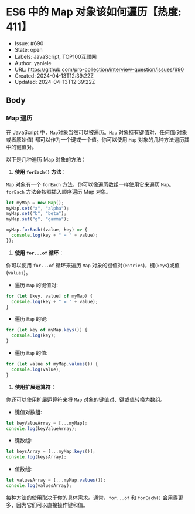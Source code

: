 # ES6 中的 Map 对象该如何遍历【热度: 411】

- Issue: #690
- State: open
- Labels: JavaScript, TOP100互联网
- Author: yanlele
- URL: https://github.com/pro-collection/interview-question/issues/690
- Created: 2024-04-13T12:39:22Z
- Updated: 2024-04-13T12:39:22Z

## Body

### Map 遍历

在 JavaScript 中，`Map`对象当然可以被遍历。`Map` 对象持有键值对，任何值(对象或者原始值) 都可以作为一个键或一个值。你可以使用 `Map` 对象的几种方法遍历其中的键值对。

以下是几种遍历 Map 对象的方法：

1. **使用 `forEach()` 方法**：

`Map` 对象有一个 `forEach` 方法，你可以像遍历数组一样使用它来遍历 `Map`。`forEach` 方法会按照插入顺序遍历 Map 对象。

```javascript
let myMap = new Map();
myMap.set("a", "alpha");
myMap.set("b", "beta");
myMap.set("g", "gamma");

myMap.forEach((value, key) => {
  console.log(key + " = " + value);
});
```

1. **使用 `for...of` 循环**：

你可以使用 `for...of` 循环来遍历 `Map` 对象的键值对(`entries`)，键(`keys`)或值(`values`)。

- 遍历 `Map` 的键值对:

```javascript
for (let [key, value] of myMap) {
  console.log(key + " = " + value);
}
```

- 遍历 `Map` 的键:

```javascript
for (let key of myMap.keys()) {
  console.log(key);
}
```

- 遍历 `Map` 的值:

```javascript
for (let value of myMap.values()) {
  console.log(value);
}
```

1. **使用扩展运算符**：

你还可以使用扩展运算符来将 `Map` 对象的键值对、键或值转换为数组。

- 键值对数组:

```javascript
let keyValueArray = [...myMap];
console.log(keyValueArray);
```

- 键数组:

```javascript
let keysArray = [...myMap.keys()];
console.log(keysArray);
```

- 值数组:

```javascript
let valuesArray = [...myMap.values()];
console.log(valuesArray);
```

每种方法的使用取决于你的具体需求。通常，`for...of` 和 `forEach()` 会用得更多，因为它们可以直接操作键和值。

